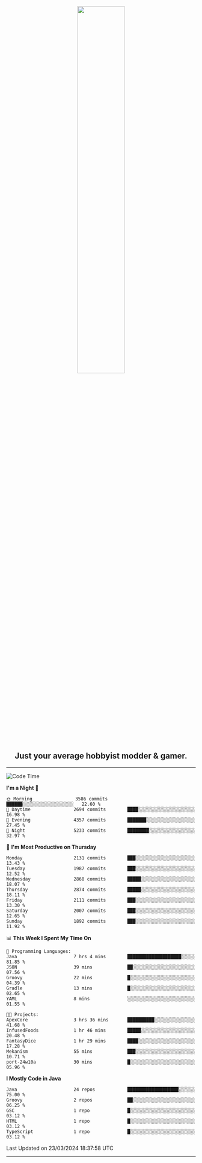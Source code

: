 <div align="center">
  <a href="https://apexmodder.xyz/"><img width="50%" height="50%" src="https://i.imgur.com/pc4HkGz.png"></a>
</div>
<h2 align="center">Just your average hobbyist modder & gamer.</h2>

---

<!--START_SECTION:waka-->
![Code Time](http://img.shields.io/badge/Code%20Time-928%20hrs%2019%20mins-blue)

**I'm a Night 🦉** 

```text
🌞 Morning                3586 commits        ██████░░░░░░░░░░░░░░░░░░░   22.60 % 
🌆 Daytime                2694 commits        ████░░░░░░░░░░░░░░░░░░░░░   16.98 % 
🌃 Evening                4357 commits        ███████░░░░░░░░░░░░░░░░░░   27.45 % 
🌙 Night                  5233 commits        ████████░░░░░░░░░░░░░░░░░   32.97 % 
```
📅 **I'm Most Productive on Thursday** 

```text
Monday                   2131 commits        ███░░░░░░░░░░░░░░░░░░░░░░   13.43 % 
Tuesday                  1987 commits        ███░░░░░░░░░░░░░░░░░░░░░░   12.52 % 
Wednesday                2868 commits        █████░░░░░░░░░░░░░░░░░░░░   18.07 % 
Thursday                 2874 commits        █████░░░░░░░░░░░░░░░░░░░░   18.11 % 
Friday                   2111 commits        ███░░░░░░░░░░░░░░░░░░░░░░   13.30 % 
Saturday                 2007 commits        ███░░░░░░░░░░░░░░░░░░░░░░   12.65 % 
Sunday                   1892 commits        ███░░░░░░░░░░░░░░░░░░░░░░   11.92 % 
```


📊 **This Week I Spent My Time On** 

```text
💬 Programming Languages: 
Java                     7 hrs 4 mins        ████████████████████░░░░░   81.85 % 
JSON                     39 mins             ██░░░░░░░░░░░░░░░░░░░░░░░   07.56 % 
Groovy                   22 mins             █░░░░░░░░░░░░░░░░░░░░░░░░   04.39 % 
Gradle                   13 mins             █░░░░░░░░░░░░░░░░░░░░░░░░   02.65 % 
YAML                     8 mins              ░░░░░░░░░░░░░░░░░░░░░░░░░   01.55 % 

🐱‍💻 Projects: 
ApexCore                 3 hrs 36 mins       ██████████░░░░░░░░░░░░░░░   41.68 % 
InfusedFoods             1 hr 46 mins        █████░░░░░░░░░░░░░░░░░░░░   20.48 % 
FantasyDice              1 hr 29 mins        ████░░░░░░░░░░░░░░░░░░░░░   17.28 % 
Mekanism                 55 mins             ███░░░░░░░░░░░░░░░░░░░░░░   10.71 % 
port-24w10a              30 mins             █░░░░░░░░░░░░░░░░░░░░░░░░   05.96 % 
```

**I Mostly Code in Java** 

```text
Java                     24 repos            ███████████████████░░░░░░   75.00 % 
Groovy                   2 repos             ██░░░░░░░░░░░░░░░░░░░░░░░   06.25 % 
GSC                      1 repo              █░░░░░░░░░░░░░░░░░░░░░░░░   03.12 % 
HTML                     1 repo              █░░░░░░░░░░░░░░░░░░░░░░░░   03.12 % 
TypeScript               1 repo              █░░░░░░░░░░░░░░░░░░░░░░░░   03.12 % 
```




 Last Updated on 23/03/2024 18:37:58 UTC
<!--END_SECTION:waka-->

---
